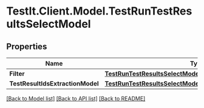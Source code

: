 # TestIt.Client.Model.TestRunTestResultsSelectModel

## Properties

Name | Type | Description | Notes
------------ | ------------- | ------------- | -------------
**Filter** | [**TestRunTestResultsSelectModelFilter**](TestRunTestResultsSelectModelFilter.md) |  | [optional] 
**TestResultIdsExtractionModel** | [**TestRunTestResultsSelectModelTestResultIdsExtractionModel**](TestRunTestResultsSelectModelTestResultIdsExtractionModel.md) |  | [optional] 

[[Back to Model list]](../README.md#documentation-for-models) [[Back to API list]](../README.md#documentation-for-api-endpoints) [[Back to README]](../README.md)

